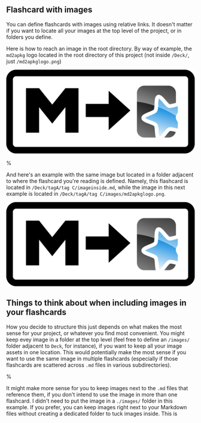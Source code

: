 ## Flashcard with images

You can define flashcards with images using relative links. It doesn't matter if you want to locate all your images at the top level of the project, or in folders you define.

Here is how to reach an image in the root directory. By way of example, the `md2apkg` logo located in the root directory of this project (not inside `/Deck/`, just `/md2apkglogo.png`)

![image relative linked from top level](../../../md2apkglogo.png)

%

And here's an example with the same image but located in a folder adjacent to where the flashcard you're reading is defined. Namely, this flashcard is located in `/Deck/tagA/tag C/imageinside.md`, while the image in this next example is located in `/Deck/tagA/tag C/images/md2apkglogo.png`.

![image relative linked from an adjacent folder](./images/md2apkglogo.png)

## Things to think about when including images in your flashcards

How you decide to structure this just depends on what makes the most sense for your project, or whatever you find most convenient. You might keep evey image in a folder at the top level (feel free to define an `/images/` folder adjacent to `Deck`, for instance), if you want to keep all your image assets in one location. This would potentially make the most sense if you want to use the same image in multiple flashcards (especially if those flashcards are scattered across `.md` files in various subdirectories).

%

It might make more sense for you to keep images next to the `.md` files that reference them, if you don't intend to use the image in more than one flashcard. I didn't need to put the image in a `./images/` folder in this example. If you prefer, you can keep images right next to your Markdown files without creating a dedicated folder to tuck images inside. This is

